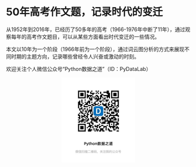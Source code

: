 # 50年高考作文题，记录时代的变迁

从1952年到2016年，已经历了50多年的高考（1966-1976年中断了11年），通过观察每年的高考作文题目，可以从某些方面看出时代变迁的一些情况。

本文以10年为一个阶段（1966年前为一个阶段），通过词云图分析的方式来展现不同时期的主题方向，记录哪些曾经令人兴奋或激动的时刻。



欢迎关注个人微信公众号“Python数据之道”（ID：PyDataLab）

<!-- <img src="http://oqb5ftrdh.bkt.clouddn.com/17-6-14/55662557.jpg" width="240" height="240"/> -->

<div align="center">
    <img src="../../02photo/QR-Python数据知道.jpg" width="200"/>
</div>